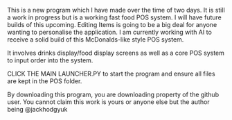 This is a new program which I have made over the time of two days. It is still a work in progress but is a working fast food POS system.
I will have future builds of this upcoming. Editing Items is going to be a big deal for anyone wanting to personalise the application.
I am currently working with AI to receive a solid build of this McDonalds-like style POS system.

It involves drinks display/food display screens as well as a core POS system to input order into the system.

CLICK THE MAIN LAUNCHER.PY to start the program and ensure all files are kept in the POS folder.

By downloading this program, you are downloading property of the github user. You cannot claim this work is yours or anyone else but the author being @jackhodgyuk
